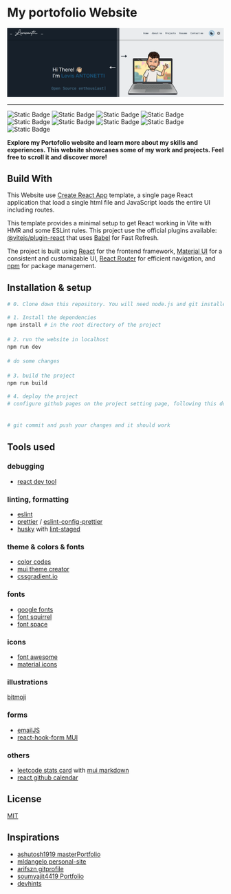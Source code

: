 # My portofolio Website

![website banner](public/imgs/banner_dark_light.png)

---

![Static Badge](https://img.shields.io/badge/git-blue?style=for-the-badge&logo=git&color=F05032&logoColor=white) ![Static Badge](https://img.shields.io/badge/npm-green?style=for-the-badge&logo=npm&color=CC3534) ![Static Badge](https://img.shields.io/badge/create_react_app-blue?style=for-the-badge&logo=createreactapp&logoColor=white&color=09D3AC) ![Static Badge](https://img.shields.io/badge/vite-blue?style=for-the-badge&logo=vite&color=646CFF&logoColor=white) ![Static Badge](https://img.shields.io/badge/react-blue?style=for-the-badge&logo=react&color=61DAFB&logoColor=black) ![Static Badge](https://img.shields.io/badge/Material_ui-blue?style=for-the-badge&logo=mui&color=007FFF&logoColor=white) ![Static Badge](https://img.shields.io/badge/react_router-blue?style=for-the-badge&logo=reactrouter&logoColor=white&color=CA4245) ![Static Badge](https://img.shields.io/badge/javascript-blue?style=for-the-badge&logo=javascript&logoColor=black&color=F7DF1E)
![Static Badge](https://img.shields.io/badge/licence-MIT-green?style=for-the-badge)

**Explore my Portofolio website and learn more about my skills and experiences. This website showcases some of my work and projects. Feel free to scroll it and discover more!**

## Build With

This Website use [Create React App](https://create-react-app.dev/docs/getting-started) template, a single page React application that load a single html file and JavaScript loads the entire UI including routes.

This template provides a minimal setup to get React working in Vite with HMR and some ESLint rules. This project use the official plugins available: [@vitejs/plugin-react](https://github.com/vitejs/vite-plugin-react/blob/main/packages/plugin-react/README.md) that uses [Babel](https://babeljs.io/) for Fast Refresh.

The project is built using [React](https://react.dev/) for the frontend framework, [Material UI](https://mui.com/material-ui/all-components/) for a consistent and customizable UI, [React Router](https://reactrouter.com/) for efficient navigation, and [npm](https://www.npmjs.com/) for package management.

## Installation & setup

```sh
# 0. Clone down this repository. You will need node.js and git installed globally on your machine.
```

```sh
# 1. Install the dependencies
npm install # in the root directory of the project

# 2. run the website in localhost
npm run dev

# do some changes

# 3. build the project
npm run build
```

```sh
# 4. deploy the project
# configure github pages on the project setting page, following this documentation: https://vite.dev/guide/static-deploy.html to create a github action Workflow


# git commit and push your changes and it should work
```

## Tools used

### debugging

- [react dev tool](https://react.dev/learn/react-developer-tools)

### linting, formatting

- [eslint](https://eslint.org/)
- [prettier](https://prettier.io/) / [eslint-config-prettier](https://github.com/prettier/eslint-config-prettier)
- [husky](https://github.com/typicode/husky) with [lint-staged](https://github.com/lint-staged/lint-staged?tab=readme-ov-file)

### theme & colors & fonts

- [color codes](https://htmlcolorcodes.com/)
- [mui theme creator](https://bareynol.github.io/mui-theme-creator/)
- [cssgradient.io](https://cssgradient.io/)

### fonts

- [google fonts](https://fonts.google.com/)
- [font squirrel](https://www.fontsquirrel.com/tools/webfont-generator)
- [font space](https://www.fontspace.com/)

### icons

- [font awesome](https://docs.fontawesome.com/web)
- [material icons](https://mui.com/material-ui/material-icons/)

### illustrations

[bitmoji](https://www.bitmoji.com/)

### forms

- [emailJS](https://www.emailjs.com/)
- [react-hook-form MUI](https://github.com/dohomi/react-hook-form-mui/blob/master/README.md)

### others

- [leetcode stats card](https://github.com/JacobLinCool/LeetCode-Stats-Card?tab=readme-ov-file#themes) with [mui markdown](https://github.com/HPouyanmehr/mui-markdown)
- [react github calendar](https://grubersjoe.github.io/react-github-calendar/)

## License

[MIT](LICENSE)

## Inspirations

- [ashutosh1919 masterPortfolio](https://github.com/ashutosh1919/masterPortfolio)
- [mldangelo personal-site](https://github.com/mldangelo/personal-site)
- [arifszn gitprofile](https://github.com/arifszn/gitprofile)
- [soumyajit4419 Portfolio](https://github.com/soumyajit4419/Portfolio)
- [devhints](https://github.com/rstacruz/cheatsheets)

